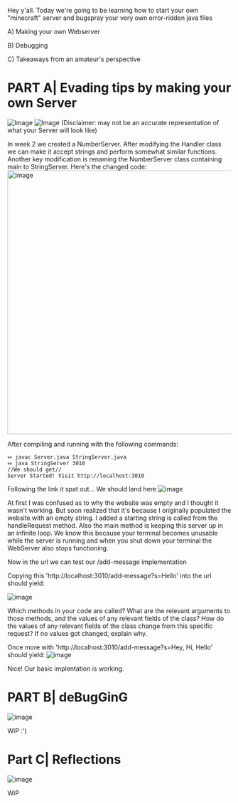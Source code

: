 Hey y'all. Today we're going to be learning how to start your own "minecraft" server and bugspray your very own error-ridden java files


A) Making your own Webserver

B) Debugging

C) Takeaways from an amateur's perspective


# PART A| Evading tips by making your own Server
![Image](https://www.springwise.com/wp-content/uploads/2018/03/Bear_Robotics_restaurant_Springwise.jpg)
![Image](https://media.minecraftstation.com/2020/08/Screen-Shot-2020-08-31-at-5.27.55-AM-1024x634.png)
(Disclaimer: may not be an accurate representation of what your Server will look like)

In week 2 we created a NumberServer. After modifying the Handler class we can make it accept strings and perform somewhat similar functions. Another key modification is renaming the NumberServer class containing main to StringServer. Here's the changed code:
<img width="593" alt="image" src="https://user-images.githubusercontent.com/130004918/234173108-4e053fea-8326-4a6c-8ac0-a4ad838889be.png">

After compiling and running with the following commands:
```
⤇ javac Server.java StringServer.java 
⤇ java StringServer 3010
//We should get//
Server Started! Visit http://localhost:3010
```
Following the link it spat out...
We should land here
![image](https://user-images.githubusercontent.com/130004918/234174871-9df2d891-3158-41b3-92d1-2e1af833e328.png)

At first I was confused as to why the website was empty and I thought it wasn't working. But soon realized that it's because I originally populated the website with an empty string. I added a starting string is called from the handleRequest method. Also the main method is keeping this server up in an infinite loop. We know this because your terminal becomes unusable while the server is running and when you shut down your terminal the WebServer also stops functioning. 

Now in the url we can test our /add-message implementation

Copying this 'http://localhost:3010/add-message?s=Hello' into the url should yield:

![image](https://user-images.githubusercontent.com/130004918/234175432-473cee12-3dfe-4434-a447-05d4f5470146.png)

Which methods in your code are called?
What are the relevant arguments to those methods, and the values of any relevant fields of the class?
How do the values of any relevant fields of the class change from this specific request? If no values got changed, explain why.

Once more with 'http://localhost:3010/add-message?s=Hey, Hi, Hello' should yield:
![image](https://user-images.githubusercontent.com/130004918/234175517-c127edae-7eaa-4c7f-a926-6d36f443a9f1.png)

Nice! Our basic implentation is working.

# PART B| deBugGinG

![image](https://user-images.githubusercontent.com/130004918/234176128-f3412890-b350-4aae-a712-0dc7ccce099b.png)

WiP :')

# Part C| Reflections

![image](https://user-images.githubusercontent.com/130004918/234176285-6979e4d3-15af-475d-8b23-b793aae8dd8a.png)

WiP
